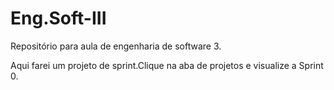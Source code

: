# Eng.Soft-III
Repositório para aula de engenharia de software 3.

Aqui farei um projeto de sprint.Clique na aba de projetos e visualize a Sprint 0.
